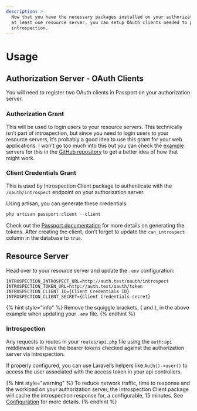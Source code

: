 ```yaml
---
description: >-
  Now that you have the necessary packages installed on your authorization and
  at least one resource server, you can setup OAuth clients needed to perform
  introspection.
---
```


# Usage

## Authorization Server - OAuth Clients

You will need to register two OAuth clients in Passport on your authorization server.

### Authorization Grant

This will be used to login users to your resource servers. This technically isn’t part of introspection, but since you need to login users to your resource servers, it’s probably a good idea to use this grant for your web applications. I won’t go too much into this but you can check the [example](https://github.com/DataHiveDevelopment/passport-introspection-docs/tree/master/examples) servers for this in the [GitHub repository](https://github.com/DataHiveDevelopment/passport-introspection-docs) to get a better idea of how that might work.

### Client Credentials Grant

This is used by Introspection Client package to authenticate with the `/oauth/introspect` endpoint on your authorization server. 

Using artisan, you can generate these credentials:

```php
php artisan passport:client --client 
```

Check out the [Passport documentation](https://laravel.com/docs/passport#client-credentials-grant-tokens) for more details on generating the tokens. After creating the client, don’t forget to update the `can_introspect` column in the database to `true`.

## Resource Server

Head over to your resource server and update the `.env` configuration:

```text
INTROSPECTION_INTROSPECT_URL=http://auth.test/oauth/introspect
INTROSPECTION_TOKEN_URL=http://auth.test/oauth/token
INTROSPECTION_CLIENT_ID={Client Credentials ID}
INTROSPECTION_CLIENT_SECRET={Client Credentials secret}
```

{% hint style="info" %}
Remove the squiggle brackets, { and }, in the above example when updating your `.env` file.
{% endhint %}

### Introspection

Any requests to routes in your `routes/api.php` file using the `auth:api` middleware will have the bearer tokens checked against the authorization server via introspection.

If properly configured, you can use Laravel’s helpers like `Auth()->user()` to access the user associated with the access token in your api controllers.

{% hint style="warning" %}
To reduce network traffic, time to response and the workload on your authorization server, the Introspection Client package will cache the introspection response for, a configurable, 15 minutes. See [Configuration](introspection-client/configuration.md#introspection-response-ttl) for more details.
{% endhint %}

